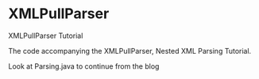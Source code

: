 # XMLPullParser
XMLPullParser Tutorial

The code accompanying the XMLPullParser, Nested XML Parsing Tutorial.

Look at Parsing.java to continue from the blog

